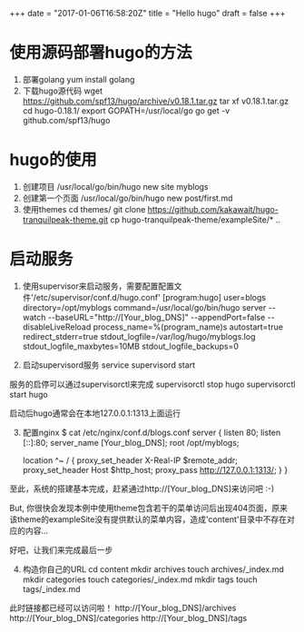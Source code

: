 +++
date = "2017-01-06T16:58:20Z"
title = "Hello hugo"
draft = false
+++

# 使用源码部署hugo的方法
1. 部署golang
  yum install golang
2. 下载hugo源代码
  wget https://github.com/spf13/hugo/archive/v0.18.1.tar.gz
  tar xf v0.18.1.tar.gz
  cd hugo-0.18.1/
  export GOPATH=/usr/local/go
  go get -v github.com/spf13/hugo

# hugo的使用
1. 创建项目
  /usr/local/go/bin/hugo new site myblogs
2. 创建第一个页面
  /usr/local/go/bin/hugo new post/first.md
3. 使用themes
  cd themes/
  git clone https://github.com/kakawait/hugo-tranquilpeak-theme.git
  cp hugo-tranquilpeak-theme/exampleSite/* ..

# 启动服务
1. 使用supervisor来启动服务，需要配置配置文件'/etc/supervisor/conf.d/hugo.conf'
  [program:hugo]
  user=blogs
  directory=/opt/myblogs
  command=/usr/local/go/bin/hugo server --watch --baseURL="http://[Your_blog_DNS]" --appendPort=false --disableLiveReload
  process_name=%(program_name)s
  autostart=true
  redirect_stderr=true
  stdout_logfile=/var/log/hugo/myblogs.log
  stdout_logfile_maxbytes=10MB
  stdout_logfile_backups=0

2. 启动supervisord服务
  service supervisord start

服务的启停可以通过supervisorctl来完成
  supervisorctl stop hugo
  supervisorctl start hugo

启动后hugo通常会在本地127.0.0.1:1313上面运行

3. 配置nginx
  $ cat /etc/nginx/conf.d/blogs.conf
  server {
    listen       80;
    listen       [::]:80;
    server_name  [Your_blog_DNS];
    root /opt/myblogs;

    location ^~ / {
        proxy_set_header   X-Real-IP $remote_addr;
        proxy_set_header   Host      $http_host;
        proxy_pass         http://127.0.0.1:1313/;
    }
  }

至此，系统的搭建基本完成，赶紧通过http://[Your_blog_DNS]来访问吧 :-)


But, 你很快会发现本例中使用theme包含若干的菜单访问后出现404页面，原来该theme的exampleSite没有提供默认的菜单内容，造成'content'目录中不存在对应的内容...

好吧，让我们来完成最后一步

4. 构造你自己的URL
  cd content
  mkdir archives
  touch archives/_index.md
  mkdir categories
  touch categories/_index.md
  mkdir tags
  touch tags/_index.md

此时链接都已经可以访问啦！
  http://[Your_blog_DNS]/archives
  http://[Your_blog_DNS]/categories
  http://[Your_blog_DNS]/tags
